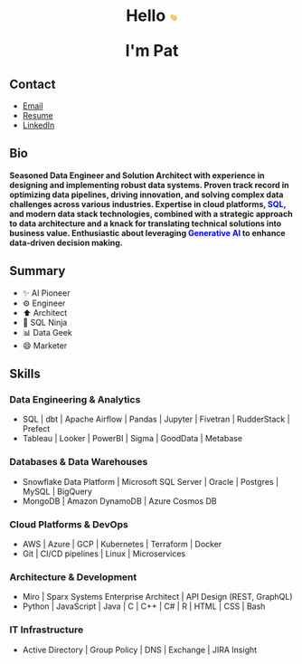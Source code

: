<h1 align="center">
Hello <img src="images/waving-hand.gif" width="3%">

I'm Pat
</h1>

## Contact
* [Email](mailto:hello@patbierkortte.com)
* [Resume](https://www.patbierkortte.com/Bierkortte-Patrick-Resume.pdf)
* [LinkedIn](https://www.linkedin.com/in/pbierkortte)

## Bio
**Seasoned Data Engineer and Solution Architect with experience in designing and implementing robust data systems. Proven track record in optimizing data pipelines, driving innovation, and solving complex data challenges across various industries. Expertise in cloud platforms, <strong style="color: blue;">SQL</strong>, and modern data stack technologies, combined with a strategic approach to data architecture and a knack for translating technical solutions into business value. Enthusiastic about leveraging <strong style="color: blue;">Generative AI</strong> to enhance data-driven decision making.**

## Summary
* :sparkles: AI Pioneer
* :gear: Engineer
* :arrow_up: Architect
* :martial_arts_uniform: SQL Ninja
* :bar_chart: Data Geek
* :smile: Marketer

## Skills
### Data Engineering & Analytics
* SQL | dbt | Apache Airflow | Pandas | Jupyter | Fivetran | RudderStack | Prefect
* Tableau | Looker | PowerBI | Sigma | GoodData | Metabase

### Databases & Data Warehouses
* Snowflake Data Platform | Microsoft SQL Server | Oracle | Postgres | MySQL | BigQuery
* MongoDB | Amazon DynamoDB | Azure Cosmos DB

### Cloud Platforms & DevOps
* AWS | Azure | GCP | Kubernetes | Terraform | Docker
* Git | CI/CD pipelines | Linux | Microservices

### Architecture & Development
* Miro | Sparx Systems Enterprise Architect | API Design (REST, GraphQL)
* Python | JavaScript | Java | C | C++ | C# | R | HTML | CSS | Bash

### IT Infrastructure
* Active Directory | Group Policy | DNS | Exchange | JIRA Insight

<img src="https://us-central1-trackgit-analytics.cloudfunctions.net/token/ping/kvznbkuddqzzm08c88ak" width="1" height="1"/>
